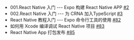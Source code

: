 - 001.React Native 入门 --- Expo 构建 React Native APP [#2](https://github.com/felix-cao/Blog/issues/2)
- 002.React Native 入门 --- 为 CRNA 加入TypeScript [#3](https://github.com/felix-cao/Blog/issues/3)
- React Native 教程入门 --- Expo 命令行工具的使用 [#82](https://github.com/felix-cao/Blog/issues/82)
- 如何用 Xcode 编译调试 React Native 项目 [#83](https://github.com/felix-cao/Blog/issues/83)
- React Native App 打包发布 [#85](https://github.com/felix-cao/Blog/issues/85)

